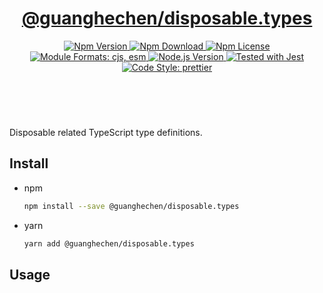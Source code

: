 <header>
  <h1 align="center">
    <a href="https://github.com/guanghechen/sora/tree/@guanghechen/disposable.types@1.0.3/packages/disposable.types#readme">@guanghechen/disposable.types</a>
  </h1>
  <div align="center">
    <a href="https://www.npmjs.com/package/@guanghechen/disposable.types">
      <img
        alt="Npm Version"
        src="https://img.shields.io/npm/v/@guanghechen/disposable.types.svg"
      />
    </a>
    <a href="https://www.npmjs.com/package/@guanghechen/disposable.types">
      <img
        alt="Npm Download"
        src="https://img.shields.io/npm/dm/@guanghechen/disposable.types.svg"
      />
    </a>
    <a href="https://www.npmjs.com/package/@guanghechen/disposable.types">
      <img
        alt="Npm License"
        src="https://img.shields.io/npm/l/@guanghechen/disposable.types.svg"
      />
    </a>
    <a href="#install">
      <img
        alt="Module Formats: cjs, esm"
        src="https://img.shields.io/badge/module_formats-cjs%2C%20esm-green.svg"
      />
    </a>
    <a href="https://github.com/nodejs/node">
      <img
        alt="Node.js Version"
        src="https://img.shields.io/node/v/@guanghechen/disposable.types"
      />
    </a>
    <a href="https://github.com/facebook/jest">
      <img
        alt="Tested with Jest"
        src="https://img.shields.io/badge/tested_with-jest-9c465e.svg"
      />
    </a>
    <a href="https://github.com/prettier/prettier">
      <img
        alt="Code Style: prettier"
        src="https://img.shields.io/badge/code_style-prettier-ff69b4.svg?style=flat-square"
      />
    </a>
  </div>
</header>
<br/>

Disposable related TypeScript type definitions.

## Install

- npm

  ```bash
  npm install --save @guanghechen/disposable.types
  ```

- yarn

  ```bash
  yarn add @guanghechen/disposable.types
  ```

## Usage

[homepage]:
  https://github.com/guanghechen/sora/tree/@guanghechen/disposable.types@1.0.3/packages/disposable.types#readme